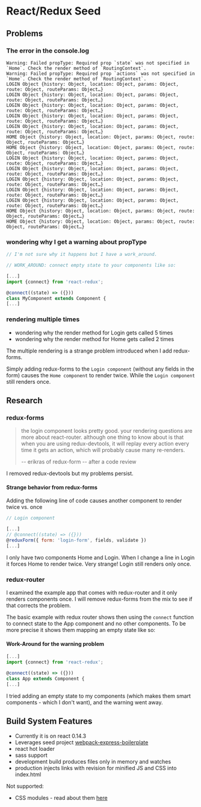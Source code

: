 
# React/Redux Seed


## Problems

### The error in the console.log

```text
Warning: Failed propType: Required prop `state` was not specified in `Home`. Check the render method of `RoutingContext`.
Warning: Failed propType: Required prop `actions` was not specified in `Home`. Check the render method of `RoutingContext`.
LOGIN Object {history: Object, location: Object, params: Object, route: Object, routeParams: Object…}
LOGIN Object {history: Object, location: Object, params: Object, route: Object, routeParams: Object…}
LOGIN Object {history: Object, location: Object, params: Object, route: Object, routeParams: Object…}
LOGIN Object {history: Object, location: Object, params: Object, route: Object, routeParams: Object…}
LOGIN Object {history: Object, location: Object, params: Object, route: Object, routeParams: Object…}
HOME Object {history: Object, location: Object, params: Object, route: Object, routeParams: Object…}
HOME Object {history: Object, location: Object, params: Object, route: Object, routeParams: Object…}
LOGIN Object {history: Object, location: Object, params: Object, route: Object, routeParams: Object…}
LOGIN Object {history: Object, location: Object, params: Object, route: Object, routeParams: Object…}
LOGIN Object {history: Object, location: Object, params: Object, route: Object, routeParams: Object…}
LOGIN Object {history: Object, location: Object, params: Object, route: Object, routeParams: Object…}
LOGIN Object {history: Object, location: Object, params: Object, route: Object, routeParams: Object…}
HOME Object {history: Object, location: Object, params: Object, route: Object, routeParams: Object…}
HOME Object {history: Object, location: Object, params: Object, route: Object, routeParams: Object…}
```



### wondering why I get a warning about propType


```js
// I'm not sure why it happens but I have a work_around.

// WORK_AROUND: connect empty state to your components like so:

[...]
import {connect} from 'react-redux';

@connect((state) => ({}))
class MyComponent extends Component {
[...]
```

### rendering multiple times

- wondering why the render method for Login gets called 5 times
- wondering why the render method for Home gets called 2 times

The multiple rendering is a strange problem introduced when I add redux-forms.

Simply adding redux-forms to the `Login component` (without any fields in the form)
causes the `Home component` to render twice.  While the `Login component` still renders once.






## Research


### redux-forms

> the login component looks pretty good. your rendering questions are more about react-router. although one thing to know about is that when you are using redux-devtools, it will replay every action every time it gets an action, which will probably cause many re-renders.
>
>-- erikras of redux-form -- after a code review

I removed redux-devtools but my problems persist.


#### Strange behavior from redux-forms

Adding the following line of code causes another component to render twice vs. once
```js
// Login component

[...]
// @connect((state) => ({}))
@reduxForm({ form: 'login-form', fields, validate })
[...]
```

I only have two components Home and Login.  When I change a line in Login it
forces Home to render twice.  Very strange! Login still renders only once.




### redux-router

I examined the example app that comes with redux-router and it only renders components once.
I will remove redux-forms from the mix to see if that corrects the problem.

The basic example with redux router shows then using the `connect` function to connect state
to the App component and no other components.  To be more precise it shows them mapping an empty state like so:

#### Work-Around for the warning problem

```js
[...]
import {connect} from 'react-redux';

@connect((state) => ({}))
class App extends Component {
[...]
```

I tried adding an empty state to my components (which makes them smart components - which I don't want),
and the warning went away.

















## Build System Features

- Currently it is on react 0.14.3
- Leverages seed project [webpack-express-boilerplate][seed]
- react hot loader
- sass support
- development build produces files only in memory and watches
- production injects links with revision for minified JS and CSS into index.html


Not supported:

- CSS modules - read about them [here](http://glenmaddern.com/articles/css-modules)

[seed]:https://github.com/christianalfoni/webpack-express-boilerplate.git
